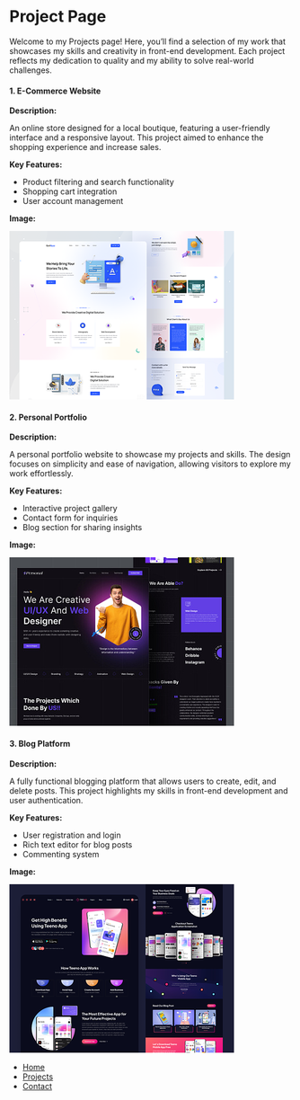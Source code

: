 # Project Page

Welcome to my Projects page! Here, you’ll find a selection of my work that showcases my skills and creativity in front-end development. Each project reflects my dedication to quality and my ability to solve real-world challenges.

#### 1. E-Commerce Website

**Description:**

An online store designed for a local boutique, featuring a user-friendly interface and a responsive layout. This project aimed to enhance the shopping experience and increase sales.

**Key Features:**

- Product filtering and search functionality
- Shopping cart integration
- User account management

**Image:**

![Project1](images/project-1.png)

#### 2. Personal Portfolio

**Description:**

A personal portfolio website to showcase my projects and skills. The design focuses on simplicity and ease of navigation, allowing visitors to explore my work effortlessly.

**Key Features:**

- Interactive project gallery
- Contact form for inquiries
- Blog section for sharing insights

**Image:**

![Project2](images/project-2.jpg)

#### 3. Blog Platform 

**Description:**

A fully functional blogging platform that allows users to create, edit, and delete posts. This project highlights my skills in front-end development and user authentication.

**Key Features:**

- User registration and login
- Rich text editor for blog posts
- Commenting system

**Image:**

![Project3](images/project-3.png)





- [Home](index.markdown)
- [Projects](projects.markdown)
- [Contact](contact.markdown)